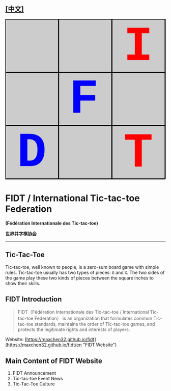 ## [[中文]](./README.md)

![FIDT标志](./pic/logo.svg "FIDT logo")

FIDT / International Tic-tac-toe Federation
=================

**(Fédération Internationale des Tic-tac-toe)**

**世界井字棋协会**

---------------------

Tic-Tac-Toe
-----------
Tic-tac-toe, well known to people, is a zero-sum board game with simple rules. Tic-tac-toe usually has two types of pieces: `O` and `X`. The two sides of the game play these two kinds of pieces between the square inches to show their skills.

FIDT Introduction
-----------------
> FIDT（Fédération Internationale des Tic-tac-toe / International Tic-tac-toe Federation） is an organization that formulates common Tic-tac-toe standards, maintains the order of Tic-tac-toe games, and protects the legitimate rights and interests of players.

Website: [https://maxchen32.github.io/fidt](https://maxchen32.github.io/fidt/en "FIDT Website")

Main Content of FIDT Website
----------------------------
 1. FIDT Announcement
 2. Tic-tac-toe Event News
 3. Tic-Tac-Toe Culture
 